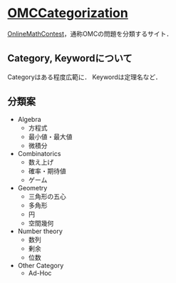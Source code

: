 # [OMCCategorization](https://kuma-tachiren.github.io/OMCCategorization)
[OnlineMathContest](https://onlinemathcontest.com/)，通称OMCの問題を分類するサイト．

## Category, Keywordについて
Categoryはある程度広範に．
Keywordは定理名など．

## 分類案
- Algebra
  - 方程式
  - 最小値・最大値
  - 微積分
- Combinatorics
  - 数え上げ
  - 確率・期待値
  - ゲーム
- Geometry
  - 三角形の五心
  - 多角形
  - 円
  - 空間幾何
- Number theory
  - 数列
  - 剰余
  - 位数
- Other Category
  - Ad-Hoc
